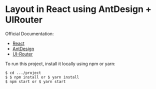 # Layout in React using AntDesign + UIRouter

Official Documentation:

- [React](https://reactjs.org/)
- [AntDesign](https://ant.design/docs/react/introduce)
- [UI-Router](https://ui-router.github.io/)

To run this project, install it locally using npm or yarn:

```
$ cd .../project
$ $ npm install or $ yarn install
$ npm start or $ yarn start
```
